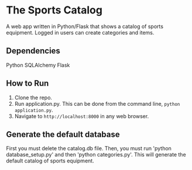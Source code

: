 # The Sports Catalog
A web app written in Python/Flask that shows a catalog of sports equipment. Logged in users can create categories and items.

## Dependencies
Python
SQLAlchemy
Flask

## How to Run
1) Clone the repo.
2) Run application.py. This can be done from the command line, `python application.py`.
3) Navigate to `http://localhost:8000` in any web browser.

## Generate the default database
First you must delete the catalog.db file. Then, you must run 'python database_setup.py' and then 'python categories.py'. This will generate the default catalog of sports equipment. 